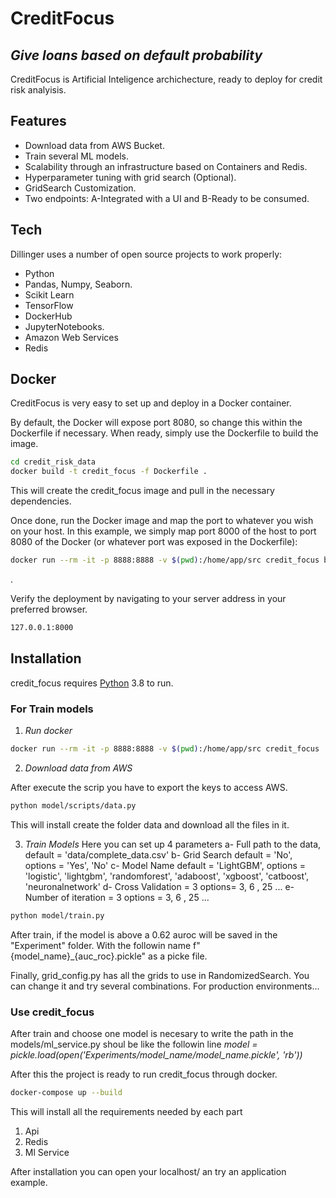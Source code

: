# CreditFocus
## _Give loans based on default probability_



CreditFocus is Artificial Inteligence archichecture, ready to deploy for credit risk analyisis.

## Features

- Download data from AWS Bucket.
- Train several ML models.
- Scalability through an infrastructure based on Containers and Redis.
- Hyperparameter tuning with grid search (Optional).
- GridSearch Customization.
- Two endpoints: A-Integrated with a UI and B-Ready to be consumed.



## Tech

Dillinger uses a number of open source projects to work properly:

-  Python
- Pandas, Numpy, Seaborn.
- Scikit Learn
- TensorFlow
- DockerHub
- JupyterNotebooks.
- Amazon Web Services
- Redis

## Docker
CreditFocus is very easy to set up and deploy in a Docker container.

By default, the Docker will expose port 8080, so change this within the
Dockerfile if necessary. When ready, simply use the Dockerfile to
build the image.

```sh
cd credit_risk_data
docker build -t credit_focus -f Dockerfile .
```

This will create the credit_focus image and pull in the necessary dependencies.

Once done, run the Docker image and map the port to whatever you wish on
your host. In this example, we simply map port 8000 of the host to
port 8080 of the Docker (or whatever port was exposed in the Dockerfile):

```sh
docker run --rm -it -p 8888:8888 -v $(pwd):/home/app/src credit_focus bash
```
.

Verify the deployment by navigating to your server address in
your preferred browser.

```sh
127.0.0.1:8000
```

## Installation

credit_focus requires [Python](https://www.python.org/downloads/release/python-3811/) 3.8 to run.



### For Train models

1.  _Run docker_
```sh
docker run --rm -it -p 8888:8888 -v $(pwd):/home/app/src credit_focus 
```
2. _Download data from AWS_

After execute the scrip you have to export the keys to access AWS.

```sh
python model/scripts/data.py
```
This will install create the folder data and download all the files in it.

3. _Train Models_
Here you can set up 4 parameters
a-  Full path to the data, default = 'data/complete_data.csv'
b- Grid Search default = 'No', options = 'Yes', 'No'
c- Model Name default = 'LightGBM', options = 'logistic', 'lightgbm', 'randomforest', 'adaboost', 'xgboost', 'catboost', 'neuronalnetwork'
d- Cross Validation = 3 options= 3, 6 , 25 ...
e- Number of iteration = 3 options = 3, 6 , 25 ...


```sh
python model/train.py
```

After train, if the model is above a 0.62 auroc will be saved in the "Experiment" folder. With the followin name f"{model_name}_{auc_roc}.pickle" as a picke file.


Finally, grid_config.py has all the grids to use in RandomizedSearch. You can change it and try several combinations.
For production environments...

### Use credit_focus
After train and choose one model is necesary to write the path in the models/ml_service.py shoul be like the followin line
_model = pickle.load(open('Experiments/model_name/model_name.pickle', 'rb'))_

After this the project is ready to run credit_focus through docker.

```sh
docker-compose up --build
```

This will install all the requirements needed by each part
1. Api
2. Redis
2. Ml Service

After installation you can open your localhost/ an try an application example.
